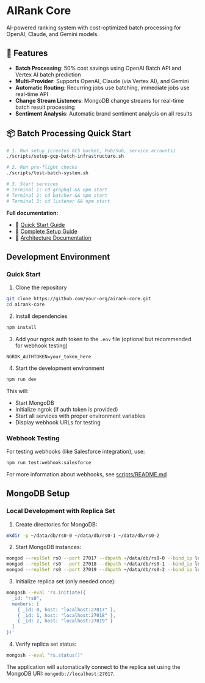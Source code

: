 # AIRank Core

AI-powered ranking system with cost-optimized batch processing for OpenAI, Claude, and Gemini models.

## 🚀 Features

- **Batch Processing**: 50% cost savings using OpenAI Batch API and Vertex AI batch prediction
- **Multi-Provider**: Supports OpenAI, Claude (via Vertex AI), and Gemini
- **Automatic Routing**: Recurring jobs use batching, immediate jobs use real-time API
- **Change Stream Listeners**: MongoDB change streams for real-time batch result processing
- **Sentiment Analysis**: Automatic brand sentiment analysis on all results

## 📦 Batch Processing Quick Start

```bash
# 1. Run setup (creates GCS bucket, Pub/Sub, service accounts)
./scripts/setup-gcp-batch-infrastructure.sh

# 2. Run pre-flight checks
./scripts/test-batch-system.sh

# 3. Start services
# Terminal 1: cd graphql && npm start
# Terminal 2: cd batcher && npm start
# Terminal 3: cd listener && npm start
```

**Full documentation:**
- 📖 [Quick Start Guide](BATCH_QUICKSTART.md)
- 📖 [Complete Setup Guide](docs/BATCH_SETUP_GUIDE.md)
- 📖 [Architecture Documentation](docs/BATCH_PROCESSING.md)

## Development Environment

### Quick Start

1. Clone the repository
```bash
git clone https://github.com/your-org/airank-core.git
cd airank-core
```

2. Install dependencies
```bash
npm install
```

3. Add your ngrok auth token to the `.env` file (optional but recommended for webhook testing)
```
NGROK_AUTHTOKEN=your_token_here
```

4. Start the development environment
```bash
npm run dev
```

This will:
- Start MongoDB
- Initialize ngrok (if auth token is provided)
- Start all services with proper environment variables
- Display webhook URLs for testing

### Webhook Testing

For testing webhooks (like Salesforce integration), use:
```bash
npm run test:webhook:salesforce
```

For more information about webhooks, see [scripts/README.md](scripts/README.md)

## MongoDB Setup

### Local Development with Replica Set

1. Create directories for MongoDB:
```bash
mkdir -p ~/data/db/rs0-0 ~/data/db/rs0-1 ~/data/db/rs0-2
```

2. Start MongoDB instances:
```bash
mongod --replSet rs0 --port 27017 --dbpath ~/data/db/rs0-0 --bind_ip localhost &
mongod --replSet rs0 --port 27018 --dbpath ~/data/db/rs0-1 --bind_ip localhost &
mongod --replSet rs0 --port 27019 --dbpath ~/data/db/rs0-2 --bind_ip localhost &
```

3. Initialize replica set (only needed once):
```bash
mongosh --eval 'rs.initiate({
  _id: "rs0",
  members: [
    { _id: 0, host: "localhost:27017" },
    { _id: 1, host: "localhost:27018" },
    { _id: 2, host: "localhost:27019" }
  ]
})'
```

4. Verify replica set status:
```bash
mongosh --eval "rs.status()"
```

The application will automatically connect to the replica set using the MongoDB URI: `mongodb://localhost:27017`.
